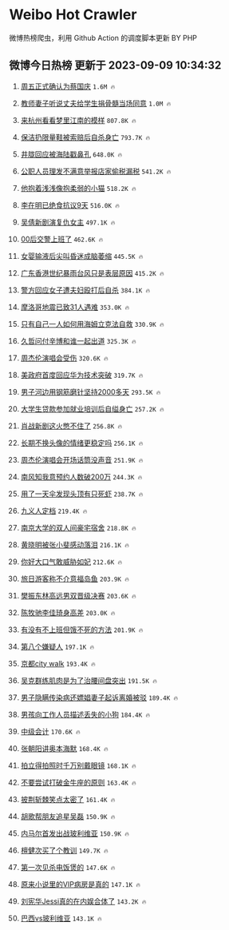 # Weibo Hot Crawler 



微博热榜爬虫，利用 Github Action 的调度脚本更新 BY PHP 


## 微博今日热榜 更新于 2023-09-09 10:34:32 
1. [周五正式确认为蔡国庆](https://s.weibo.com/weibo?q=%E5%91%A8%E4%BA%94%E6%AD%A3%E5%BC%8F%E7%A1%AE%E8%AE%A4%E4%B8%BA%E8%94%A1%E5%9B%BD%E5%BA%86&t=31&band_rank=1&Refer=top) `1.6M 🔥` 

1. [教师妻子听说丈夫给学生捐骨髓当场同意](https://s.weibo.com/weibo?q=%23%E6%95%99%E5%B8%88%E5%A6%BB%E5%AD%90%E5%90%AC%E8%AF%B4%E4%B8%88%E5%A4%AB%E7%BB%99%E5%AD%A6%E7%94%9F%E6%8D%90%E9%AA%A8%E9%AB%93%E5%BD%93%E5%9C%BA%E5%90%8C%E6%84%8F%23&t=31&band_rank=2&Refer=top) `1.0M 🔥` 

1. [来杭州看看梦里江南的模样](https://s.weibo.com/weibo?q=%23%E6%9D%A5%E6%9D%AD%E5%B7%9E%E7%9C%8B%E7%9C%8B%E6%A2%A6%E9%87%8C%E6%B1%9F%E5%8D%97%E7%9A%84%E6%A8%A1%E6%A0%B7%23&t=31&band_rank=3&Refer=top) `807.8K 🔥` 

1. [保洁扔限量鞋被索赔后自杀身亡](https://s.weibo.com/weibo?q=%23%E4%BF%9D%E6%B4%81%E6%89%94%E9%99%90%E9%87%8F%E9%9E%8B%E8%A2%AB%E7%B4%A2%E8%B5%94%E5%90%8E%E8%87%AA%E6%9D%80%E8%BA%AB%E4%BA%A1%23&t=31&band_rank=4&Refer=top) `793.7K 🔥` 

1. [井胧回应被海陆戳鼻孔](https://s.weibo.com/weibo?q=%23%E4%BA%95%E8%83%A7%E5%9B%9E%E5%BA%94%E8%A2%AB%E6%B5%B7%E9%99%86%E6%88%B3%E9%BC%BB%E5%AD%94%23&t=31&band_rank=5&Refer=top) `648.0K 🔥` 

1. [公职人员理发不满意举报店家偷税漏税](https://s.weibo.com/weibo?q=%23%E5%85%AC%E8%81%8C%E4%BA%BA%E5%91%98%E7%90%86%E5%8F%91%E4%B8%8D%E6%BB%A1%E6%84%8F%E4%B8%BE%E6%8A%A5%E5%BA%97%E5%AE%B6%E5%81%B7%E7%A8%8E%E6%BC%8F%E7%A8%8E%23&t=31&band_rank=6&Refer=top) `541.2K 🔥` 

1. [他抱着浅浅像抱柔弱的小猫](https://s.weibo.com/weibo?q=%E4%BB%96%E6%8A%B1%E7%9D%80%E6%B5%85%E6%B5%85%E5%83%8F%E6%8A%B1%E6%9F%94%E5%BC%B1%E7%9A%84%E5%B0%8F%E7%8C%AB&t=31&band_rank=7&Refer=top) `518.2K 🔥` 

1. [李在明已绝食抗议9天](https://s.weibo.com/weibo?q=%23%E6%9D%8E%E5%9C%A8%E6%98%8E%E5%B7%B2%E7%BB%9D%E9%A3%9F%E6%8A%97%E8%AE%AE9%E5%A4%A9%23&t=31&band_rank=8&Refer=top) `516.0K 🔥` 

1. [吴倩新剧演复仇女主](https://s.weibo.com/weibo?q=%23%E5%90%B4%E5%80%A9%E6%96%B0%E5%89%A7%E6%BC%94%E5%A4%8D%E4%BB%87%E5%A5%B3%E4%B8%BB%23&t=31&band_rank=9&Refer=top) `497.1K 🔥` 

1. [00后交警上班了](https://s.weibo.com/weibo?q=%2300%E5%90%8E%E4%BA%A4%E8%AD%A6%E4%B8%8A%E7%8F%AD%E4%BA%86%23&t=31&band_rank=10&Refer=top) `462.6K 🔥` 

1. [女婴输液后尖叫昏迷成脑萎缩](https://s.weibo.com/weibo?q=%23%E5%A5%B3%E5%A9%B4%E8%BE%93%E6%B6%B2%E5%90%8E%E5%B0%96%E5%8F%AB%E6%98%8F%E8%BF%B7%E6%88%90%E8%84%91%E8%90%8E%E7%BC%A9%23&t=31&band_rank=11&Refer=top) `445.5K 🔥` 

1. [广东香港世纪暴雨台风只是表层原因](https://s.weibo.com/weibo?q=%E5%B9%BF%E4%B8%9C%E9%A6%99%E6%B8%AF%E4%B8%96%E7%BA%AA%E6%9A%B4%E9%9B%A8%E5%8F%B0%E9%A3%8E%E5%8F%AA%E6%98%AF%E8%A1%A8%E5%B1%82%E5%8E%9F%E5%9B%A0&t=31&band_rank=12&Refer=top) `415.2K 🔥` 

1. [警方回应女子遭夫妇殴打后自杀](https://s.weibo.com/weibo?q=%23%E8%AD%A6%E6%96%B9%E5%9B%9E%E5%BA%94%E5%A5%B3%E5%AD%90%E9%81%AD%E5%A4%AB%E5%A6%87%E6%AE%B4%E6%89%93%E5%90%8E%E8%87%AA%E6%9D%80%23&t=31&band_rank=13&Refer=top) `384.1K 🔥` 

1. [摩洛哥地震已致31人遇难](https://s.weibo.com/weibo?q=%23%E6%91%A9%E6%B4%9B%E5%93%A5%E5%9C%B0%E9%9C%87%E5%B7%B2%E8%87%B431%E4%BA%BA%E9%81%87%E9%9A%BE%23&t=31&band_rank=14&Refer=top) `353.0K 🔥` 

1. [只有自己一人如何用海姆立克法自救](https://s.weibo.com/weibo?q=%23%E5%8F%AA%E6%9C%89%E8%87%AA%E5%B7%B1%E4%B8%80%E4%BA%BA%E5%A6%82%E4%BD%95%E7%94%A8%E6%B5%B7%E5%A7%86%E7%AB%8B%E5%85%8B%E6%B3%95%E8%87%AA%E6%95%91%23&t=31&band_rank=15&Refer=top) `330.9K 🔥` 

1. [久哲问付辛博和谁一起出道](https://s.weibo.com/weibo?q=%E4%B9%85%E5%93%B2%E9%97%AE%E4%BB%98%E8%BE%9B%E5%8D%9A%E5%92%8C%E8%B0%81%E4%B8%80%E8%B5%B7%E5%87%BA%E9%81%93&t=31&band_rank=16&Refer=top) `325.3K 🔥` 

1. [周杰伦演唱会受伤](https://s.weibo.com/weibo?q=%23%E5%91%A8%E6%9D%B0%E4%BC%A6%E6%BC%94%E5%94%B1%E4%BC%9A%E5%8F%97%E4%BC%A4%23&t=31&band_rank=17&Refer=top) `320.6K 🔥` 

1. [美政府首度回应华为技术突破](https://s.weibo.com/weibo?q=%23%E7%BE%8E%E6%94%BF%E5%BA%9C%E9%A6%96%E5%BA%A6%E5%9B%9E%E5%BA%94%E5%8D%8E%E4%B8%BA%E6%8A%80%E6%9C%AF%E7%AA%81%E7%A0%B4%23&t=31&band_rank=18&Refer=top) `319.7K 🔥` 

1. [男子河边用钢筋磨针坚持2000多天](https://s.weibo.com/weibo?q=%23%E7%94%B7%E5%AD%90%E6%B2%B3%E8%BE%B9%E7%94%A8%E9%92%A2%E7%AD%8B%E7%A3%A8%E9%92%88%E5%9D%9A%E6%8C%812000%E5%A4%9A%E5%A4%A9%23&t=31&band_rank=19&Refer=top) `293.5K 🔥` 

1. [大学生贷款参加就业培训后自缢身亡](https://s.weibo.com/weibo?q=%23%E5%A4%A7%E5%AD%A6%E7%94%9F%E8%B4%B7%E6%AC%BE%E5%8F%82%E5%8A%A0%E5%B0%B1%E4%B8%9A%E5%9F%B9%E8%AE%AD%E5%90%8E%E8%87%AA%E7%BC%A2%E8%BA%AB%E4%BA%A1%23&t=31&band_rank=20&Refer=top) `257.2K 🔥` 

1. [肖战新剧这火憋不住了](https://s.weibo.com/weibo?q=%23%E8%82%96%E6%88%98%E6%96%B0%E5%89%A7%E8%BF%99%E7%81%AB%E6%86%8B%E4%B8%8D%E4%BD%8F%E4%BA%86%23&t=31&band_rank=21&Refer=top) `256.8K 🔥` 

1. [长期不换头像的情绪更稳定吗](https://s.weibo.com/weibo?q=%23%E9%95%BF%E6%9C%9F%E4%B8%8D%E6%8D%A2%E5%A4%B4%E5%83%8F%E7%9A%84%E6%83%85%E7%BB%AA%E6%9B%B4%E7%A8%B3%E5%AE%9A%E5%90%97%23&t=31&band_rank=22&Refer=top) `256.1K 🔥` 

1. [周杰伦演唱会开场话筒没声音](https://s.weibo.com/weibo?q=%23%E5%91%A8%E6%9D%B0%E4%BC%A6%E6%BC%94%E5%94%B1%E4%BC%9A%E5%BC%80%E5%9C%BA%E8%AF%9D%E7%AD%92%E6%B2%A1%E5%A3%B0%E9%9F%B3%23&t=31&band_rank=23&Refer=top) `251.9K 🔥` 

1. [南风知我意预约人数破200万](https://s.weibo.com/weibo?q=%23%E5%8D%97%E9%A3%8E%E7%9F%A5%E6%88%91%E6%84%8F%E9%A2%84%E7%BA%A6%E4%BA%BA%E6%95%B0%E7%A0%B4200%E4%B8%87%23&t=31&band_rank=24&Refer=top) `244.3K 🔥` 

1. [用了一天伞发现头顶有只死虾](https://s.weibo.com/weibo?q=%23%E7%94%A8%E4%BA%86%E4%B8%80%E5%A4%A9%E4%BC%9E%E5%8F%91%E7%8E%B0%E5%A4%B4%E9%A1%B6%E6%9C%89%E5%8F%AA%E6%AD%BB%E8%99%BE%23&t=31&band_rank=25&Refer=top) `238.7K 🔥` 

1. [九义人定档](https://s.weibo.com/weibo?q=%23%E4%B9%9D%E4%B9%89%E4%BA%BA%E5%AE%9A%E6%A1%A3%23&t=31&band_rank=26&Refer=top) `219.4K 🔥` 

1. [南京大学的双人间豪宅宿舍](https://s.weibo.com/weibo?q=%23%E5%8D%97%E4%BA%AC%E5%A4%A7%E5%AD%A6%E7%9A%84%E5%8F%8C%E4%BA%BA%E9%97%B4%E8%B1%AA%E5%AE%85%E5%AE%BF%E8%88%8D%23&t=31&band_rank=27&Refer=top) `218.8K 🔥` 

1. [黄晓明被张小斐感动落泪](https://s.weibo.com/weibo?q=%23%E9%BB%84%E6%99%93%E6%98%8E%E8%A2%AB%E5%BC%A0%E5%B0%8F%E6%96%90%E6%84%9F%E5%8A%A8%E8%90%BD%E6%B3%AA%23&t=31&band_rank=28&Refer=top) `216.1K 🔥` 

1. [你好大口气敢威胁如妃](https://s.weibo.com/weibo?q=%23%E4%BD%A0%E5%A5%BD%E5%A4%A7%E5%8F%A3%E6%B0%94%E6%95%A2%E5%A8%81%E8%83%81%E5%A6%82%E5%A6%83%23&t=31&band_rank=29&Refer=top) `212.6K 🔥` 

1. [旅日游客称不介意福岛鱼](https://s.weibo.com/weibo?q=%E6%97%85%E6%97%A5%E6%B8%B8%E5%AE%A2%E7%A7%B0%E4%B8%8D%E4%BB%8B%E6%84%8F%E7%A6%8F%E5%B2%9B%E9%B1%BC&t=31&band_rank=30&Refer=top) `203.9K 🔥` 

1. [樊振东林高远男双晋级决赛](https://s.weibo.com/weibo?q=%23%E6%A8%8A%E6%8C%AF%E4%B8%9C%E6%9E%97%E9%AB%98%E8%BF%9C%E7%94%B7%E5%8F%8C%E6%99%8B%E7%BA%A7%E5%86%B3%E8%B5%9B%23&t=31&band_rank=31&Refer=top) `203.6K 🔥` 

1. [陈牧驰李佳琦身高差](https://s.weibo.com/weibo?q=%23%E9%99%88%E7%89%A7%E9%A9%B0%E6%9D%8E%E4%BD%B3%E7%90%A6%E8%BA%AB%E9%AB%98%E5%B7%AE%23&t=31&band_rank=32&Refer=top) `203.0K 🔥` 

1. [有没有不上班但饿不死的方法](https://s.weibo.com/weibo?q=%23%E6%9C%89%E6%B2%A1%E6%9C%89%E4%B8%8D%E4%B8%8A%E7%8F%AD%E4%BD%86%E9%A5%BF%E4%B8%8D%E6%AD%BB%E7%9A%84%E6%96%B9%E6%B3%95%23&t=31&band_rank=33&Refer=top) `201.9K 🔥` 

1. [第八个嫌疑人](https://s.weibo.com/weibo?q=%E7%AC%AC%E5%85%AB%E4%B8%AA%E5%AB%8C%E7%96%91%E4%BA%BA&t=31&band_rank=34&Refer=top) `197.1K 🔥` 

1. [京都city walk](https://s.weibo.com/weibo?q=%E4%BA%AC%E9%83%BDcity%20walk&t=31&band_rank=35&Refer=top) `193.4K 🔥` 

1. [吴克群练肌肉是为了治腰间盘突出](https://s.weibo.com/weibo?q=%E5%90%B4%E5%85%8B%E7%BE%A4%E7%BB%83%E8%82%8C%E8%82%89%E6%98%AF%E4%B8%BA%E4%BA%86%E6%B2%BB%E8%85%B0%E9%97%B4%E7%9B%98%E7%AA%81%E5%87%BA&t=31&band_rank=36&Refer=top) `191.5K 🔥` 

1. [男子隐瞒传染病还嫖娼妻子起诉离婚被驳](https://s.weibo.com/weibo?q=%23%E7%94%B7%E5%AD%90%E9%9A%90%E7%9E%92%E4%BC%A0%E6%9F%93%E7%97%85%E8%BF%98%E5%AB%96%E5%A8%BC%E5%A6%BB%E5%AD%90%E8%B5%B7%E8%AF%89%E7%A6%BB%E5%A9%9A%E8%A2%AB%E9%A9%B3%23&t=31&band_rank=37&Refer=top) `189.4K 🔥` 

1. [男孩向工作人员描述丢失的小狗](https://s.weibo.com/weibo?q=%E7%94%B7%E5%AD%A9%E5%90%91%E5%B7%A5%E4%BD%9C%E4%BA%BA%E5%91%98%E6%8F%8F%E8%BF%B0%E4%B8%A2%E5%A4%B1%E7%9A%84%E5%B0%8F%E7%8B%97&t=31&band_rank=38&Refer=top) `184.4K 🔥` 

1. [中级会计](https://s.weibo.com/weibo?q=%E4%B8%AD%E7%BA%A7%E4%BC%9A%E8%AE%A1&t=31&band_rank=39&Refer=top) `170.6K 🔥` 

1. [张朝阳讲奥本海默](https://s.weibo.com/weibo?q=%23%E5%BC%A0%E6%9C%9D%E9%98%B3%E8%AE%B2%E5%A5%A5%E6%9C%AC%E6%B5%B7%E9%BB%98%23&t=31&band_rank=40&Refer=top) `168.4K 🔥` 

1. [拍立得拍照时千万别戴眼镜](https://s.weibo.com/weibo?q=%23%E6%8B%8D%E7%AB%8B%E5%BE%97%E6%8B%8D%E7%85%A7%E6%97%B6%E5%8D%83%E4%B8%87%E5%88%AB%E6%88%B4%E7%9C%BC%E9%95%9C%23&t=31&band_rank=41&Refer=top) `168.1K 🔥` 

1. [不要尝试打破金牛座的原则](https://s.weibo.com/weibo?q=%E4%B8%8D%E8%A6%81%E5%B0%9D%E8%AF%95%E6%89%93%E7%A0%B4%E9%87%91%E7%89%9B%E5%BA%A7%E7%9A%84%E5%8E%9F%E5%88%99&t=31&band_rank=42&Refer=top) `163.4K 🔥` 

1. [披荆斩棘笑点太密了](https://s.weibo.com/weibo?q=%E6%8A%AB%E8%8D%86%E6%96%A9%E6%A3%98%E7%AC%91%E7%82%B9%E5%A4%AA%E5%AF%86%E4%BA%86&t=31&band_rank=43&Refer=top) `161.4K 🔥` 

1. [胡歌帮朋友追星吴磊](https://s.weibo.com/weibo?q=%23%E8%83%A1%E6%AD%8C%E5%B8%AE%E6%9C%8B%E5%8F%8B%E8%BF%BD%E6%98%9F%E5%90%B4%E7%A3%8A%23&t=31&band_rank=44&Refer=top) `150.9K 🔥` 

1. [内马尔首发出战玻利维亚](https://s.weibo.com/weibo?q=%23%E5%86%85%E9%A9%AC%E5%B0%94%E9%A6%96%E5%8F%91%E5%87%BA%E6%88%98%E7%8E%BB%E5%88%A9%E7%BB%B4%E4%BA%9A%23&t=31&band_rank=45&Refer=top) `150.9K 🔥` 

1. [檀健次买了个教训](https://s.weibo.com/weibo?q=%23%E6%AA%80%E5%81%A5%E6%AC%A1%E4%B9%B0%E4%BA%86%E4%B8%AA%E6%95%99%E8%AE%AD%23&t=31&band_rank=46&Refer=top) `149.7K 🔥` 

1. [第一次见杀电饭煲的](https://s.weibo.com/weibo?q=%23%E7%AC%AC%E4%B8%80%E6%AC%A1%E8%A7%81%E6%9D%80%E7%94%B5%E9%A5%AD%E7%85%B2%E7%9A%84%23&t=31&band_rank=47&Refer=top) `147.6K 🔥` 

1. [原来小说里的VIP病房是真的](https://s.weibo.com/weibo?q=%E5%8E%9F%E6%9D%A5%E5%B0%8F%E8%AF%B4%E9%87%8C%E7%9A%84VIP%E7%97%85%E6%88%BF%E6%98%AF%E7%9C%9F%E7%9A%84&t=31&band_rank=48&Refer=top) `147.1K 🔥` 

1. [刘宪华Jessi真的在内娱合体了](https://s.weibo.com/weibo?q=%23%E5%88%98%E5%AE%AA%E5%8D%8EJessi%E7%9C%9F%E7%9A%84%E5%9C%A8%E5%86%85%E5%A8%B1%E5%90%88%E4%BD%93%E4%BA%86%23&t=31&band_rank=49&Refer=top) `143.2K 🔥` 

1. [巴西vs玻利维亚](https://s.weibo.com/weibo?q=%23%E5%B7%B4%E8%A5%BFvs%E7%8E%BB%E5%88%A9%E7%BB%B4%E4%BA%9A%23&t=31&band_rank=50&Refer=top) `143.1K 🔥` 

